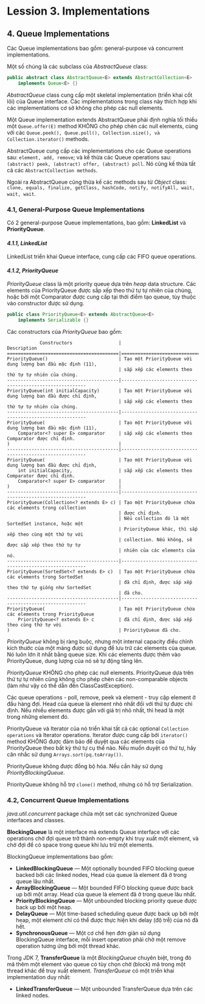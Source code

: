 # Lession 3. Implementations

## 4. Queue Implementations

Các Queue implementations bao gồm: general-purpose và concurrent implementations. 

Một số chúng là các subclass của *AbstractQueue* class:

```java
public abstract class AbstractQueue<E> extends AbstractCollection<E>
    implements Queue<E> {}
```

*AbstractQueue* class cung cấp một skeletal implementation (triển khai cốt lõi) của Queue interface. Các implementations trong class này thích hợp khi các implementations cơ sở không cho phép các null elements.

Một Queue implementation extends AbstractQueue phải định nghĩa tối thiểu một `Queue.offer(E)` method KHÔNG cho phép chèn các null elements, cùng với các `Queue.peek(), Queue.poll(), Collection.size(), và Collection.iterator()` methods.

AbstractQueue cung cấp các implementations cho các Queue operations sau: `element, add, remove`; và kế thừa các Queue operations sau: `(abstract) peek, (abstract) offer, (abstract) poll`. Nó cũng kế thừa tất cả các `AbstractCollection methods`.

Ngoài ra AbstractQueue cũng thừa kế các methods sau từ *Object* class: `clone, equals, finalize, getClass, hashCode, notify, notifyAll, wait, wait, wait`.


### 4.1, General-Purpose Queue Implementations

Có 2 general-purpose Queue implementations, bao gồm: **LinkedList** và **PriorityQueue**.


#### *4.1.1, LinkedList*

LinkedList triển khai Queue interface, cung cấp các FIFO queue operations.


#### *4.1.2, PriorityQueue*

*PriorityQueue* class là một priority queue dựa trên *heap* data structure. Các elements của PriorityQueue được sắp xếp theo thứ tự tự nhiên của chúng, hoặc bởi một Comparator được cung cấp tại thời điểm tạo queue, tùy thuộc vào constructor được sử dụng.

```java
public class PriorityQueue<E> extends AbstractQueue<E>
    implements Serializable {}
```

Các constructors của *PriorityQueue* bao gồm:

```
            Constructors                 |                       Description
=========================================|=========================================================
PriorityQueue()                          | Tạo một PriorityQueue với dung lượng ban đầu mặc định (11),
                                         | sắp xếp các elements theo thứ tự tự nhiên của chúng.
-----------------------------------------|---------------------------------------------------------
PriorityQueue(int initialCapacity)       | Tạo một PriorityQueue với dung lượng ban đầu được chỉ định,
                                         | sắp xếp các elements theo thứ tự tự nhiên của chúng.
-----------------------------------------|---------------------------------------------------------
PriorityQueue(                           | Tạo một PriorityQueue với dung lượng ban đầu mặc định (11),
    Comparator<? super E> comparator     | sắp xếp các elements theo Comparator được chỉ định.
)                                        |
-----------------------------------------|---------------------------------------------------------
PriorityQueue(                           | Tạo một PriorityQueue với dung lượng ban đầu được chỉ định,
    int initialCapacity,                 | sắp xếp các elements theo Comparator được chỉ định.
    Comparator<? super E> comparator     |
)                                        |
-----------------------------------------|---------------------------------------------------------
PriorityQueue(Collection<? extends E> c) | Tạo một PriorityQueue chứa các elements trong collection
                                         | được chỉ định.
                                         | Nếu collection đó là một SortedSet instance, hoặc một 
                                         | PriorityQueue khác, thì sắp xếp theo cùng một thứ tự với
                                         | collection. Nếu không, sẽ được sắp xếp theo thứ tự tự
                                         | nhiên của các elements của nó.
-----------------------------------------|---------------------------------------------------------
PriorityQueue(SortedSet<? extends E> c)  | Tạo một PriorityQueue chứa các elements trong SortedSet
                                         | đã chỉ định, được sắp xếp theo thứ tự giống như SortedSet
                                         | đã cho.
-----------------------------------------|---------------------------------------------------------
PriorityQueue(                           | Tạo một PriorityQueue chứa các elements trong PriorityQueue
    PriorityQueue<? extends E> c         | đã chỉ định, được sắp xếp theo cùng thứ tự với 
)                                        | PriorityQueue đã cho.
```

*PriorityQueue* không bị ràng buộc, nhưng một internal capacity điều chỉnh kích thước của một mảng được sử dụng để lưu trữ các elements của queue. Nó luôn lớn ít nhất bằng queue size. Khi các elements được thêm vào PriorityQueue, dung lượng của nó sẽ tự động tăng lên.

*PriorityQueue* KHÔNG cho phép các *null* elements. PriorityQueue dựa trên thứ tự tự nhiên cũng không cho phép chèn các non-comparable objects (làm như vậy có thể dẫn đến ClassCastException).

Các queue operations - poll, remove, peek và element - truy cập element ở đầu hàng đợi. Head của queue là element nhỏ nhất đối với thứ tự được chỉ định. Nếu nhiều elements được gắn với giá trị nhỏ nhất, thì head là một trong những element đó.

PriorityQueue và Iterator của nó triển khai tất cả các optional `Collection operations` và Iterator operations. Iterator được cung cấp bởi `iterator()` method KHÔNG được đảm bảo để duyệt qua các elements của PriorityQueue theo bất kỳ thứ tự cụ thể nào. Nếu muốn duyệt có thứ tự, hãy cân nhắc sử dụng `Arrays.sort(pq.toArray())`.

PriorityQueue không được đồng bộ hóa. Nếu cần hãy sử dụng *PriorityBlockingQueue*.

PriorityQueue không hỗ trợ `clone()` method, nhưng có hỗ trợ Serialization.


### 4.2, Concurrent Queue Implementations

*java.util.concurrent* package chứa một set các synchronized Queue interfaces and classes. 

**BlockingQueue** là một interface mà extends Queue interface với các operations chờ đợi queue trở thành non-empty khi truy xuất một element, và chờ đợi để có space trong queue khi lưu trữ một elements. 

BlockingQueue implementations bao gồm:

+ **LinkedBlockingQueue** — Một optionally bounded FIFO blocking queue backed bởi các linked nodes, Head của queue là element đã ở trong queue lâu nhất.  
+ **ArrayBlockingQueue** — Một bounded FIFO blocking queue được back up bởi một array. Head của queue là element đã ở trong queue lâu nhất.  
+ **PriorityBlockingQueue** — Một unbounded blocking priority queue được back up bởi một heap.  
+ **DelayQueue** — Một time-based scheduling queue được back up bởi một heap, một element chỉ có thể được thực hiện khi delay (độ trễ) của nó đã hết.  
+ **SynchronousQueue** — Một cơ chế hẹn đơn giản sử dụng BlockingQueue interface, mỗi insert operation phải chờ một remove operation tương ứng bởi một thread khác.  

Trong JDK 7, **TransferQueue** là một *BlockingQueue* chuyên biệt, trong đó mã thêm một element vào queue có tùy chọn chờ (block) mã trong một thread khác để truy xuất element. *TransferQueue* có một triển khai implementation duy nhất:  

+ **LinkedTransferQueue** — Một unbounded TransferQueue dựa trên các linked nodes.  